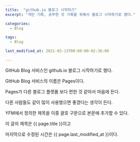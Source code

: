 ```yaml
---
title:  "github.io 블로그 시작하기"
excerpt: "개인 기록, 공부한 것 기록을 위해서 블로그 시작하기로 했다."

categories:
  - Blog

tags:
  - Blog

last_modified_at: 2021-03-13T00:00:00-02:36:00

---
```


GitHub Blog 서비스인 github.io 블로그 시작하기로 했다.

GitHub Blog 서비스의 이름은 Pages이다.




Pages가 다른 블로그 플랫폼 보다 편한 것 같아서 마음에 든다.

다른 사람들도 같이 많이 사용했으면 좋겠다는 생각이 든다.




YFM에서 정의한 제목을 이중 괄호 구문으로 본문에 추가할 수 있다.

이 글의 제목은 {{ page.title }}이고 

마지막으로 수정된 시간은 {{ page.last_modified_at }}이다.
